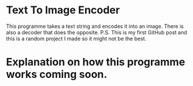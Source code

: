 # Text To Image Encoder
This programme takes a text string and encodes it into an image. There is also a decoder that does the opposite. P.S. This is my first GitHub post and this is a random project I made so it might not be the best.

# Explanation on how this programme works coming soon.
